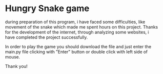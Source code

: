 # Hungry Snake game

during preparation of this program, i have faced some difficulties, like movement of the snake which made me spent hours on this project. Thanks for the development of the internet, through analyzing some websites, i have completed the project successfully.

In order to play the game you should download the file and just enter the main.py file clicking with "Enter" button or double click with left side of mouse.

Thank you!
